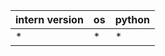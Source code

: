 <!--
When possible, provide the version of intern, the OS, and the 
version of Python you're using when you encounter a bug. 
Inapplicable fields can be left blank. Table columns need not 
line up to render properly.

You can get the version of ndio using 
`import intern; print(intern.__version__)`.
-->

| intern version |  os  | python |
|----------------|------|--------|
| *              | *    | *      |

<!-- start issue report after this line. -->
